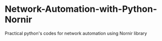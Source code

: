 # Network-Automation-with-Python-Nornir
Practical python's codes for network automation using Nornir library
